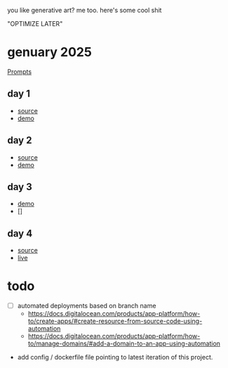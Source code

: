 you like generative art? me too. here's some cool shit

"OPTIMIZE LATER"

# genuary 2025

[Prompts](https://genuary.art/prompts)

## day 1

- [source](https://t.me/brainnoodles42/980)
- [demo](https://t.me/brainnoodles42/1001)

## day 2

- [source](https://t.me/brainnoodles42/986)
- [demo](https://t.me/brainnoodles42/983)

## day 3

- [demo](https://t.me/brainnoodles42/995)
- []

## day 4

- [source](https://github.com/ELI7VH/nextgenart/tree/genuary-4-2025)
- [live](https://genuary.4.2025.elijahlucian.ca/)

# todo

- [ ] automated deployments based on branch name
  - https://docs.digitalocean.com/products/app-platform/how-to/create-apps/#create-resource-from-source-code-using-automation
  - https://docs.digitalocean.com/products/app-platform/how-to/manage-domains/#add-a-domain-to-an-app-using-automation
- add config / dockerfile file pointing to latest iteration of this project.
